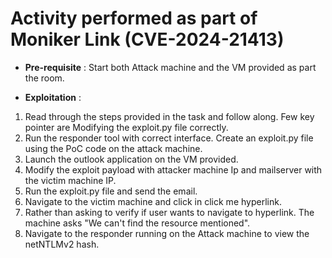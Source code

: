# Activity performed as part of Moniker Link (CVE-2024-21413) 

- **Pre-requisite** :
Start both Attack machine and the VM provided as part the room.

- **Exploitation** :
1. Read through the steps provided in the task and follow along. Few key pointer are Modifying the exploit.py file correctly.
2. Run the responder tool with correct interface. Create an exploit.py file using the PoC code on the attack machine.
3. Launch the outlook application on the VM provided.
4. Modify the exploit payload with attacker machine Ip and mailserver with the victim machine IP.
5. Run the exploit.py file and send the email.
6. Navigate to the victim machine and click in click me hyperlink.
7. Rather than asking to verify if user wants to navigate to hyperlink. The machine asks "We can't find the resource mentioned". 
8. Navigate to the responder running on the Attack machine to view the netNTLMv2 hash.

